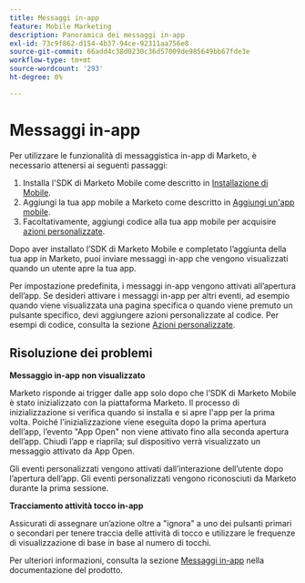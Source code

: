 ```yaml
---
title: Messaggi in-app
feature: Mobile Marketing
description: Panoramica dei messaggi in-app
exl-id: 73c9f862-d154-4b37-94ce-92311aa756e8
source-git-commit: 66add4c38d0230c36d57009de985649bb67fde3e
workflow-type: tm+mt
source-wordcount: '293'
ht-degree: 0%

---
```


# Messaggi in-app

Per utilizzare le funzionalità di messaggistica in-app di Marketo, è necessario attenersi ai seguenti passaggi:

1. Installa l&#39;SDK di Marketo Mobile come descritto in [Installazione di Mobile](installation.md).
1. Aggiungi la tua app mobile a Marketo come descritto in [Aggiungi un&#39;app mobile](https://experienceleague.adobe.com/en/docs/marketo/using/product-docs/mobile-marketing/admin/add-a-mobile-app).
1. Facoltativamente, aggiungi codice alla tua app mobile per acquisire [azioni personalizzate](custom-actions.md).

Dopo aver installato l’SDK di Marketo Mobile e completato l’aggiunta della tua app in Marketo, puoi inviare messaggi in-app che vengono visualizzati quando un utente apre la tua app.

Per impostazione predefinita, i messaggi in-app vengono attivati all’apertura dell’app. Se desideri attivare i messaggi in-app per altri eventi, ad esempio quando viene visualizzata una pagina specifica o quando viene premuto un pulsante specifico, devi aggiungere azioni personalizzate al codice. Per esempi di codice, consulta la sezione [Azioni personalizzate](custom-actions.md).

## Risoluzione dei problemi

**Messaggio in-app non visualizzato**

Marketo risponde ai trigger dalle app solo dopo che l’SDK di Marketo Mobile è stato inizializzato con la piattaforma Marketo. Il processo di inizializzazione si verifica quando si installa e si apre l&#39;app per la prima volta. Poiché l’inizializzazione viene eseguita dopo la prima apertura dell’app, l’evento &quot;App Open&quot; non viene attivato fino alla seconda apertura dell’app. Chiudi l’app e riaprila; sul dispositivo verrà visualizzato un messaggio attivato da App Open.

Gli eventi personalizzati vengono attivati dall’interazione dell’utente dopo l’apertura dell’app. Gli eventi personalizzati vengono riconosciuti da Marketo durante la prima sessione.

**Tracciamento attività tocco in-app**

Assicurati di assegnare un’azione oltre a &quot;ignora&quot; a uno dei pulsanti primari o secondari per tenere traccia delle attività di tocco e utilizzare le frequenze di visualizzazione di base in base al numero di tocchi.

Per ulteriori informazioni, consulta la sezione [Messaggi in-app](https://experienceleague.adobe.com/en/docs/marketo/using/product-docs/mobile-marketing/in-app-messages/creating-in-app-messages/create-an-in-app-message) nella documentazione del prodotto.
